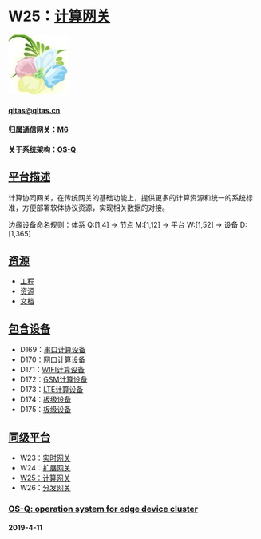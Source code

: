﻿# W25：[计算网关](https://github.com/OS-Q/W25)

[![sites](OS-Q/OS-Q.png)](http://www.OS-Q.com)
####  qitas@qitas.cn

#### 归属通信网关：[M6](https://github.com/OS-Q/M6)

#### 关于系统架构：[OS-Q](https://github.com/OS-Q/OS-Q)

## [平台描述](https://github.com/OS-Q/W25/wiki) 

计算协同网关，在传统网关的基础功能上，提供更多的计算资源和统一的系统标准，方便部署软体协议资源，实现相关数据的对接。

边缘设备命名规则：体系 Q:[1,4] -> 节点 M:[1,12] -> 平台 W:[1,52] -> 设备 D:[1,365]

## [资源](OS-Q/)

- [工程](project/)
- [资源](src/)
- [文档](docs/)

## [包含设备](https://github.com/OS-Q/W25/wiki) 

- D169：[串口计算设备](https://github.com/OS-Q/D169)
- D170：[网口计算设备](https://github.com/OS-Q/D170)
- D171：[WIFI计算设备](https://github.com/OS-Q/D171)
- D172：[GSM计算设备](https://github.com/OS-Q/D172)
- D173：[LTE计算设备](https://github.com/OS-Q/D173)
- D174：[板级设备](https://github.com/OS-Q/D174)
- D175：[板级设备](https://github.com/OS-Q/D175)

## [同级平台](https://github.com/OS-Q/M6/wiki)

- W23：[实时网关](https://github.com/OS-Q/W23)
- W24：[扩展网关](https://github.com/OS-Q/W24)
- [W25：计算网关](https://github.com/OS-Q/W25)
- W26：[分发网关](https://github.com/OS-Q/W26)


###  [OS-Q: operation system for edge device cluster](http://www.OS-Q.com)
####  2019-4-11


